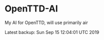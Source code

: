 # OpenTTD-AI
My AI for OpenTTD, will use primarily air

Latest backup: Sun Sep 15 12:04:01 UTC 2019
